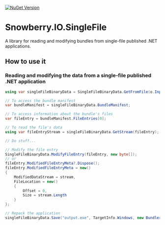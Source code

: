 [![NuGet Version](https://img.shields.io/nuget/v/Snowberry.IO.SingleFile.svg?logo=nuget)](https://www.nuget.org/packages/Snowberry.IO.SingleFile/)

# Snowberry.IO.SingleFile

A library for reading and modifying bundles from single-file published .NET applications.

## How to use it

### Reading and modifying the data from a single-file published .NET application

```csharp
using var singleFileBinaryData = SingleFileBinaryData.GetFromFile(o.InputFilePath);

// To access the bundle manifest
var bundleManifest = singleFileBinaryData.BundleManifest;

// To access information about the bundle's files
var fileEntry = bundleManifest.FileEntries[0];

// To read the file's data
using var fileEntryStream = singleFileBinaryData.GetStream(fileEntry);

// Do stuff...

// Modify the file entry
SingleFileBinaryData.ModifyFileEntry(fileEntry, new byte[]);
// or
fileEntry.ModifiedFileEntryMeta?.Dispose();
fileEntry.ModifiedFileEntryMeta = new()
{
    ModifiedDataStream = stream,
    FileLocation = new()
    {
        Offset = 0,
        Size = stream.Length
    }
};

// Repack the application
singleFileBinaryData.Save("output.exe", TargetInfo.Windows, new BundlerOptions());
```
